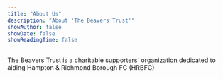 ```yaml
---
title: "About Us"
description: "About 'The Beavers Trust'"
showAuthor: false
showDate: false
showReadingTime: false
---
```


The Beavers Trust is a charitable supporters' organization dedicated to aiding Hampton & Richmond Borough FC (HRBFC)
